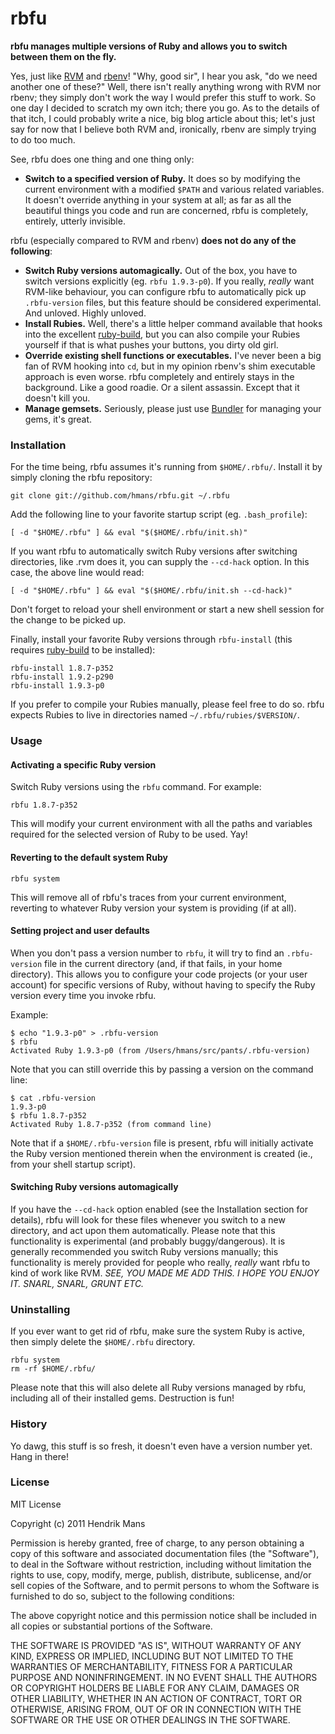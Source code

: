 # rbfu

**rbfu manages multiple versions of Ruby and allows you to switch between them on the fly.**

Yes, just like [RVM](http://beginrescueend.com/) and [rbenv](https://github.com/sstephenson/rbenv)! "Why, good sir", I hear you ask, "do we need another one of these?"
Well, there isn't really anything wrong with RVM nor rbenv; they simply don't work the way I
would prefer this stuff to work. So one day I decided to scratch my own itch; there you go.
As to the details of that itch, I could probably write a nice, big blog article about this; let's just say for now that I believe both RVM and, ironically, rbenv are simply trying to do too much.

See, rbfu does one thing and one thing only:

* **Switch to a specified version of Ruby.** It does so by modifying the current environment with a modified `$PATH` and various related variables. It doesn't override anything in your system at all; as far as all the beautiful things you code and run are concerned, rbfu is completely, entirely, utterly invisible.

rbfu (especially compared to RVM and rbenv) **does not do any of the following**:

* **Switch Ruby versions automagically.** Out of the box, you have to switch versions explicitly (eg. `rbfu 1.9.3-p0`). If you really, _really_ want RVM-like behaviour, you can configure rbfu to automatically pick up `.rbfu-version` files, but this feature should be considered experimental. And unloved. Highly unloved.
* **Install Rubies.** Well, there's a little helper command available that hooks into the excellent [ruby-build](https://github.com/sstephenson/ruby-build), but you can also compile your Rubies yourself if that is what pushes your buttons, you dirty old girl.
* **Override existing shell functions or executables.** I've never been a big fan of RVM hooking into `cd`, but in my opinion rbenv's shim executable approach is even worse. rbfu completely and entirely stays in the background. Like a good roadie. Or a silent assassin. Except that it doesn't kill you.
* **Manage gemsets.** Seriously, please just use [Bundler](http://gembundler.com/) for managing your gems, it's great.

### Installation

For the time being, rbfu assumes it's running from `$HOME/.rbfu/`. Install it by simply cloning the rbfu repository:

    git clone git://github.com/hmans/rbfu.git ~/.rbfu

Add the following line to your favorite startup script (eg. `.bash_profile`):

    [ -d "$HOME/.rbfu" ] && eval "$($HOME/.rbfu/init.sh)"

If you want rbfu to automatically switch Ruby versions after switching directories, like .rvm does it, you can supply the `--cd-hack` option. In this case, the above line would read:

    [ -d "$HOME/.rbfu" ] && eval "$($HOME/.rbfu/init.sh --cd-hack)"

Don't forget to reload your shell environment or start a new shell session for the change to be picked up.

Finally, install your favorite Ruby versions through `rbfu-install` (this requires
[ruby-build](https://github.com/sstephenson/ruby-build) to be installed):

    rbfu-install 1.8.7-p352
    rbfu-install 1.9.2-p290
    rbfu-install 1.9.3-p0

If you prefer to compile your Rubies manually, please feel free to do so. rbfu expects Rubies to live in directories named `~/.rbfu/rubies/$VERSION/`.

### Usage

#### Activating a specific Ruby version

Switch Ruby versions using the `rbfu` command. For example:

    rbfu 1.8.7-p352

This will modify your current environment with all the paths and variables required for
the selected version of Ruby to be used. Yay!

#### Reverting to the default system Ruby

    rbfu system

This will remove all of rbfu's traces from your current environment, reverting to whatever
Ruby version your system is providing (if at all).

#### Setting project and user defaults

When you don't pass a version number to `rbfu`, it will try to find an `.rbfu-version` file
in the current directory (and, if that fails, in your home directory). This allows you to
configure your code projects (or your user account) for specific versions of Ruby, without having to specify the Ruby version every time you invoke rbfu.

Example:

    $ echo "1.9.3-p0" > .rbfu-version
    $ rbfu
    Activated Ruby 1.9.3-p0 (from /Users/hmans/src/pants/.rbfu-version)

Note that you can still override this by passing a version
on the command line:

    $ cat .rbfu-version
    1.9.3-p0
    $ rbfu 1.8.7-p352
    Activated Ruby 1.8.7-p352 (from command line)

Note that if a `$HOME/.rbfu-version` file is present, rbfu will initially activate the Ruby version mentioned therein when the environment is created (ie., from your shell startup script).

#### Switching Ruby versions automagically

If you have the `--cd-hack` option enabled (see the Installation section for details), rbfu will look for these files whenever you switch to a new directory, and act upon them automatically. Please note that this functionality is experimental (and probably buggy/dangerous). It is generally recommended you switch Ruby versions manually; this functionality is merely provided for people who really, _really_ want rbfu to kind of work like RVM. _SEE, YOU MADE ME ADD THIS. I HOPE YOU ENJOY IT. SNARL, SNARL, GRUNT ETC._

### Uninstalling

If you ever want to get rid of rbfu, make sure the system Ruby is active, then simply delete the `$HOME/.rbfu` directory.

    rbfu system
    rm -rf $HOME/.rbfu/

Please note that this will also delete all Ruby versions managed by rbfu, including all
of their installed gems. Destruction is fun!

### History

Yo dawg, this stuff is so fresh, it doesn't even have a version number yet. Hang in there!

### License

MIT License

Copyright (c) 2011 Hendrik Mans

Permission is hereby granted, free of charge, to any person obtaining
a copy of this software and associated documentation files (the
"Software"), to deal in the Software without restriction, including
without limitation the rights to use, copy, modify, merge, publish,
distribute, sublicense, and/or sell copies of the Software, and to
permit persons to whom the Software is furnished to do so, subject to
the following conditions:

The above copyright notice and this permission notice shall be
included in all copies or substantial portions of the Software.

THE SOFTWARE IS PROVIDED "AS IS", WITHOUT WARRANTY OF ANY KIND,
EXPRESS OR IMPLIED, INCLUDING BUT NOT LIMITED TO THE WARRANTIES OF
MERCHANTABILITY, FITNESS FOR A PARTICULAR PURPOSE AND
NONINFRINGEMENT. IN NO EVENT SHALL THE AUTHORS OR COPYRIGHT HOLDERS BE
LIABLE FOR ANY CLAIM, DAMAGES OR OTHER LIABILITY, WHETHER IN AN ACTION
OF CONTRACT, TORT OR OTHERWISE, ARISING FROM, OUT OF OR IN CONNECTION
WITH THE SOFTWARE OR THE USE OR OTHER DEALINGS IN THE SOFTWARE.
